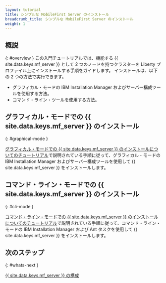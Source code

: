 ```yaml
---
layout: tutorial
title: シンプルな MobileFirst Server のインストール
breadcrumb_title: シンプルな MobileFirst Server のインストール
weight: 1
---
```

<!-- NLS_CHARSET=UTF-8 -->
## 概説
{: #overview }
この入門チュートリアルでは、機能する {{ site.data.keys.mf_server }} として 2 つのノードを持つクラスターを Liberty プロファイル上にインストールする手順をガイドします。 インストールは、以下の 2 つの方法で実行できます。
* グラフィカル・モードの IBM Installation Manager およびサーバー構成ツールを使用する方法。
* コマンド・ライン・ツールを使用する方法。

## グラフィカル・モードでの {{ site.data.keys.mf_server }} のインストール
{: #graphical-mode }

[グラフィカル・モードでの {{ site.data.keys.mf_server }} のインストールについてのチュートリアル](graphical-mode)で説明されている手順に従って、グラフィカル・モードの IBM Installation Manager およびサーバー構成ツールを使用して {{ site.data.keys.mf_server }} をインストールします。

## コマンド・ライン・モードでの {{ site.data.keys.mf_server }} のインストール
{: #cli-mode }

[コマンド・ライン・モードでの {{ site.data.keys.mf_server }} のインストールについてのチュートリアル](command-line)で説明されている手順に従って、コマンド・ライン・モードの IBM Installation Manager および Ant タスクを使用して {{ site.data.keys.mf_server }} をインストールします。

## 次のステップ
{: #whats-next }

[{{ site.data.keys.mf_server }} の構成](../server-configuration)
